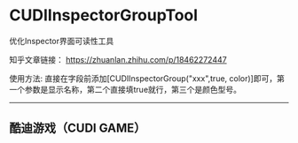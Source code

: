 # CUDIInspectorGroupTool
优化Inspector界面可读性工具

知乎文章链接：
https://zhuanlan.zhihu.com/p/18462272447

使用方法:
直接在字段前添加[CUDIInspectorGroup("xxx",true, color)]即可，第一个参数是显示名称，第二个直接填true就行，第三个是颜色型号。



--------------------
酷迪游戏（CUDI GAME）
-------------------
